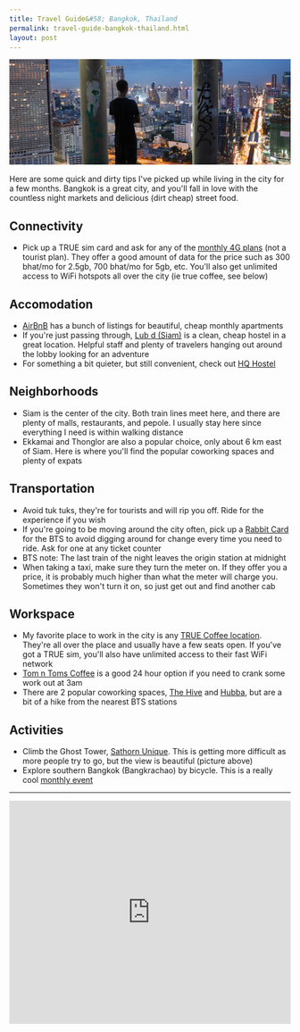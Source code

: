 ```yaml
---
title: Travel Guide&#58; Bangkok, Thailand
permalink: travel-guide-bangkok-thailand.html
layout: post
---
```


<div class='text-center'>
    <img src='/static/resources/sathorn-bkk.jpg' class='img-rounded' alt='Sathorn Unique Tower, Bangkok' />
</div>

Here are some quick and dirty tips I've picked up while living in the city for a few months. Bangkok is a great city, and you'll fall in love with the countless night markets and delicious (dirt cheap) street food.

## Connectivity
* Pick up a TRUE sim card and ask for any of the [monthly 4G plans](http://truemoveh.truecorp.co.th/4g/sim-truemoveh/prepaid/entry/3340) (not a tourist plan). They offer a good amount of data for the price such as 300 bhat/mo for 2.5gb, 700 bhat/mo for 5gb, etc. You'll also get unlimited access to WiFi hotspots all over the city (ie true coffee, see below)


## Accomodation
* [AirBnB](https://www.airbnb.com/s/Bangkok--Thailand?sublets=monthly) has a bunch of listings for beautiful, cheap monthly apartments
* If you're just passing through, [Lub d (Siam)](http://siamsquare.lubd.com/) is a clean, cheap hostel in a great location. Helpful staff and plenty of travelers hanging out around the lobby looking for an adventure
* For something a bit quieter, but still convenient, check out [HQ Hostel](http://www.hqhostel.com/)


## Neighborhoods
* Siam is the center of the city. Both train lines meet here, and there are plenty of malls, restaurants, and pepole. I usually stay here since everything I need is within walking distance
* Ekkamai and Thonglor are also a popular choice, only about 6 km east of Siam. Here is where you'll find the popular coworking spaces and plenty of expats


## Transportation
* Avoid tuk tuks, they're for tourists and will rip you off. Ride for the experience if you wish
* If you're going to be moving around the city often, pick up a [Rabbit Card](http://www.bts.co.th/customer/en/16-rabbit-step-chg-sky-to-rabbit.aspx) for the BTS to avoid digging around for change every time you need to ride. Ask for one at any ticket counter
* BTS note: The last train of the night leaves the origin station at midnight
* When taking a taxi, make sure they turn the meter on. If they offer you a price, it is probably much higher than what the meter will charge you. Sometimes they won't turn it on, so just get out and find another cab


## Workspace
* My favorite place to work in the city is any [TRUE Coffee location](http://truecoffee.truecorp.co.th/). They're all over the place and usually have a few seats open. If you've got a TRUE sim, you'll also have unlimited access to their fast WiFi network
* [Tom n Toms Coffee](http://en.tomntoms.com/main.php) is a good 24 hour option if you need to crank some work out at 3am
* There are 2 popular coworking spaces, [The Hive](http://thehive.co.th/) and [Hubba](http://hubbathailand.com/), but are a bit of a hike from the nearest BTS stations


## Activities
* Climb the Ghost Tower, [Sathorn Unique](http://www.atlasobscura.com/places/bangkoks-ghost-tower-the-sathorn-unqiue). This is getting more difficult as more people try to go, but the view is beautiful (picture above)
* Explore southern Bangkok (Bangkrachao) by bicycle. This is a really cool [monthly event](https://www.couchsurfing.com/events/search?utf8=%E2%9C%93&search_query=Bangkok&latitude=13.783362&longitude=100.342133&country=&region=&start_date=&end_date=&keyword=Bangkrachao)


---

<iframe src='https://www.google.com/maps/d/u/0/embed?mid=z6BV6Fbwe-eE.kkyZTtWSzRko' width='100%' height='400' frameBorder='0'></iframe>

